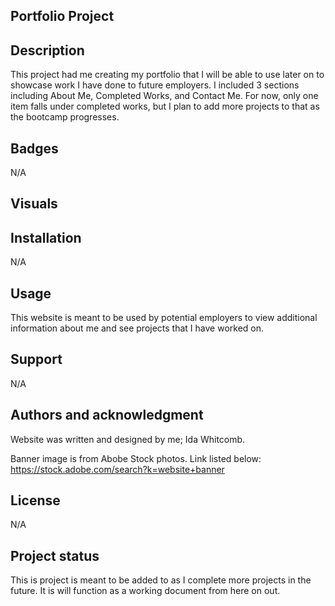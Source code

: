 ## Portfolio Project

## Description
This project had me creating my portfolio that I will be able to use later on to showcase work I have done to future employers. I included 3 sections including About Me, Completed Works, and Contact Me. For now, only one item falls under completed works, but I plan to add more projects to that as the bootcamp progresses. 

## Badges
N/A

## Visuals


## Installation
N/A

## Usage
This website is meant to be used by potential employers to view additional information about me and see projects that I have worked on.

## Support
N/A

## Authors and acknowledgment
Website was written and designed by me; Ida Whitcomb.

Banner image is from Abobe Stock photos. Link listed below:
https://stock.adobe.com/search?k=website+banner

## License
N/A

## Project status
This is project is meant to be added to as I complete more projects in the future. It is will function as a working document from here on out.
